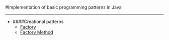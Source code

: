 #Implementation of basic programming patterns in Java
___

* ####Creational patterns
  * [Factory](https://github.com/sa-a-an/JavaPatterns/tree/master/src/main/java/creational/factory)
  * [Factory Method](https://github.com/sa-a-an/JavaPatterns/tree/master/src/main/java/creational/factorymethod)